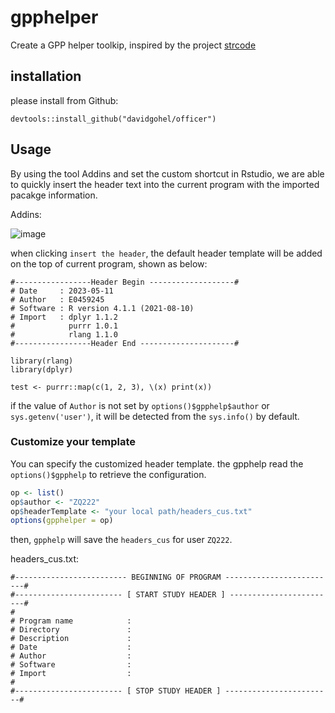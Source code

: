 # gpphelper

Create a GPP helper toolkip, inspired by the project [strcode](https://github.com/lorenzwalthert/strcode)

## installation

please install from Github:

`devtools::install_github("davidgohel/officer")`


## Usage

By using the tool Addins and set the custom shortcut in Rstudio, we are able to quickly insert the header text into the current program with the imported pacakge information.

Addins:

![image](https://github.com/zq2323/gpphelper/assets/23326363/710a26c8-d7ea-4082-b887-fceede2cc950)

when clicking `insert the header`, the default header template will be added on the top of current program, shown as below:
```
#-----------------Header Begin -------------------#
# Date     : 2023-05-11
# Author   : E0459245
# Software : R version 4.1.1 (2021-08-10)
# Import   : dplyr 1.1.2
#            purrr 1.0.1
#            rlang 1.1.0
#-----------------Header End ---------------------#
 
library(rlang)
library(dplyr)

test <- purrr::map(c(1, 2, 3), \(x) print(x))
```

if the value of `Author` is not set by `options()$gpphelp$author` or `sys.getenv('user')`, it will be detected from the `sys.info()` by default.

### Customize your template

You can specify the customized header template. the gpphelp read the `options()$gpphelp` to retrieve the configuration.
```r
op <- list()
op$author <- "ZQ222"
op$headerTemplate <- "your local path/headers_cus.txt"
options(gpphelper = op)
```
then, `gpphelp` will save the `headers_cus` for user `ZQ222`.

headers_cus.txt:
```
#------------------------- BEGINNING OF PROGRAM -------------------------#
#------------------------ [ START STUDY HEADER ] ------------------------#
#
# Program name            :
# Directory               :
# Description             :
# Date                    :
# Author                  :
# Software                :
# Import                  :
#
#------------------------ [ STOP STUDY HEADER ] ------------------------#
```


